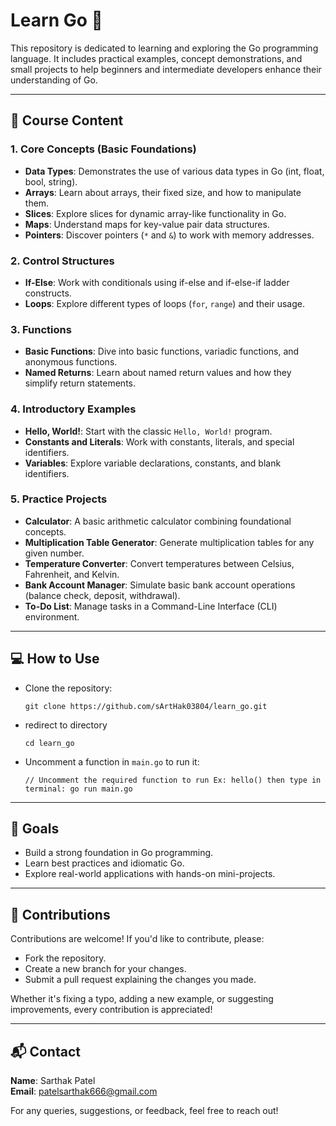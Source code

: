 <h1>Learn Go 🚀</h1> 
<p> This repository is dedicated to learning and exploring the Go programming language. It includes practical examples, concept demonstrations, and small projects to help beginners and intermediate developers enhance their understanding of Go. </p>
 <hr>
  <h2>📖 Course Content</h2> 
  <h3>1. Core Concepts (Basic Foundations)</h3> 
  <ul> 
  <li><b>Data Types</b>: Demonstrates the use of various data types in Go (int, float, bool, string).</li> 
  <li><b>Arrays</b>: Learn about arrays, their fixed size, and how to manipulate them.</li> 
  <li><b>Slices</b>: Explore slices for dynamic array-like functionality in Go.</li> 
  <li><b>Maps</b>: Understand maps for key-value pair data structures.</li> 
  <li><b>Pointers</b>: Discover pointers (<code>*</code> and <code>&</code>) to work with memory addresses.</li> 
  </ul> 
  <h3>2. Control Structures</h3> 
  <ul> 
  <li><b>If-Else</b>: Work with conditionals using if-else and if-else-if ladder constructs.</li> 
  <li><b>Loops</b>: Explore different types of loops (<code>for</code>, <code>range</code>) and their usage.</li> 
  </ul> 
  <h3>3. Functions</h3> 
  <ul> 
  <li><b>Basic Functions</b>: Dive into basic functions, variadic functions, and anonymous functions.</li>
   <li><b>Named Returns</b>: Learn about named return values and how they simplify return statements.</li> 
   </ul> 
   <h3>4. Introductory Examples</h3> 
   <ul> 
   <li><b>Hello, World!</b>: Start with the classic <code>Hello, World!</code> program.</li> 
   <li><b>Constants and Literals</b>: Work with constants, literals, and special identifiers.</li> 
   <li><b>Variables</b>: Explore variable declarations, constants, and blank identifiers.</li> 
   </ul> <h3>5. Practice Projects</h3> 
   <ul> 
   <li><b>Calculator</b>: A basic arithmetic calculator combining foundational concepts.</li> 
   <li><b>Multiplication Table Generator</b>: Generate multiplication tables for any given number.</li> 
   <li><b>Temperature Converter</b>: Convert temperatures between Celsius, Fahrenheit, and Kelvin.</li> 
   <li><b>Bank Account Manager</b>: Simulate basic bank account operations (balance check, deposit, withdrawal).</li> 
   <li><b>To-Do List</b>: Manage tasks in a Command-Line Interface (CLI) environment.</li> 
   </ul> 
   <hr> 
   <h2>💻 How to Use</h2> 
   <ul> 
   <li> Clone the repository: <pre><code>git clone https://github.com/sArtHak03804/learn_go.git </code></pre> </li> 
      <li>redirect to directory <pre><code>cd learn_go</code></pre> </li> 

   <li> Uncomment a function in <code>main.go</code> to run it: <pre><code>// Uncomment the required function to run Ex: hello() then type in terminal: go run main.go</code></pre> 
   </li> 
   </ul> 
   <hr> 
   <h2>🎯 Goals</h2> 
   <ul> 
   <li>Build a strong foundation in Go programming.</li> 
   <li>Learn best practices and idiomatic Go.</li> 
   <li>Explore real-world applications with hands-on mini-projects.</li> 
   </ul> 
   <hr> 
   <h2>🤝 Contributions</h2> 
   <p> Contributions are welcome! If you'd like to contribute, please: </p> 
   <ul> 
   <li>Fork the repository.</li> 
   <li>Create a new branch for your changes.</li> 
   <li>Submit a pull request explaining the changes you made.</li> 
   </ul> 
   <p> Whether it's fixing a typo, adding a new example, or suggesting improvements, every contribution is appreciated! </p> 
   <hr> 
   <h2>📬 Contact</h2> 
   <p> 
   <b>Name</b>: Sarthak Patel <br> <b>Email</b>: <a href="mailto:patelsarthak666@gmail.com">patelsarthak666@gmail.com</a> </p> <p> For any queries, suggestions, or feedback, feel free to reach out! </p>
